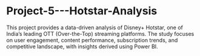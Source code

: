 # Project-5---Hotstar-Analysis
This project provides a data-driven analysis of Disney+ Hotstar, one of India’s leading OTT (Over-the-Top) streaming platforms. The study focuses on user engagement, content performance, subscription trends, and competitive landscape, with insights derived using Power BI.
